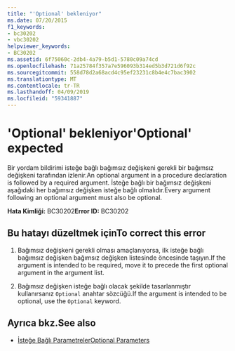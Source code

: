 ```yaml
---
title: "'Optional' bekleniyor"
ms.date: 07/20/2015
f1_keywords:
- bc30202
- vbc30202
helpviewer_keywords:
- BC30202
ms.assetid: 6f75060c-2db4-4a79-b5d1-5780c09a74cd
ms.openlocfilehash: 71a25784f357a7e596093b314ed5b3d721d6f92c
ms.sourcegitcommit: 558d78d2a68acd4c95ef23231c8b4e4c7bac3902
ms.translationtype: MT
ms.contentlocale: tr-TR
ms.lasthandoff: 04/09/2019
ms.locfileid: "59341887"
---
```

# <a name="optional-expected"></a><span data-ttu-id="58272-102">'Optional' bekleniyor</span><span class="sxs-lookup"><span data-stu-id="58272-102">'Optional' expected</span></span>
<span data-ttu-id="58272-103">Bir yordam bildirimi isteğe bağlı bağımsız değişkeni gerekli bir bağımsız değişkeni tarafından izlenir.</span><span class="sxs-lookup"><span data-stu-id="58272-103">An optional argument in a procedure declaration is followed by a required argument.</span></span> <span data-ttu-id="58272-104">İsteğe bağlı bir bağımsız değişkeni aşağıdaki her bağımsız değişken isteğe bağlı olmalıdır.</span><span class="sxs-lookup"><span data-stu-id="58272-104">Every argument following an optional argument must also be optional.</span></span>  
  
 <span data-ttu-id="58272-105">**Hata Kimliği:** BC30202</span><span class="sxs-lookup"><span data-stu-id="58272-105">**Error ID:** BC30202</span></span>  
  
## <a name="to-correct-this-error"></a><span data-ttu-id="58272-106">Bu hatayı düzeltmek için</span><span class="sxs-lookup"><span data-stu-id="58272-106">To correct this error</span></span>  
  
1. <span data-ttu-id="58272-107">Bağımsız değişkeni gerekli olması amaçlanıyorsa, ilk isteğe bağlı bağımsız değişken bağımsız değişken listesinde öncesinde taşıyın.</span><span class="sxs-lookup"><span data-stu-id="58272-107">If the argument is intended to be required, move it to precede the first optional argument in the argument list.</span></span>  
  
2. <span data-ttu-id="58272-108">Bağımsız değişken isteğe bağlı olacak şekilde tasarlanmıştır kullanırsanız `Optional` anahtar sözcüğü.</span><span class="sxs-lookup"><span data-stu-id="58272-108">If the argument is intended to be optional, use the `Optional` keyword.</span></span>  
  
## <a name="see-also"></a><span data-ttu-id="58272-109">Ayrıca bkz.</span><span class="sxs-lookup"><span data-stu-id="58272-109">See also</span></span>

- [<span data-ttu-id="58272-110">İsteğe Bağlı Parametreler</span><span class="sxs-lookup"><span data-stu-id="58272-110">Optional Parameters</span></span>](../../../visual-basic/programming-guide/language-features/procedures/optional-parameters.md)
